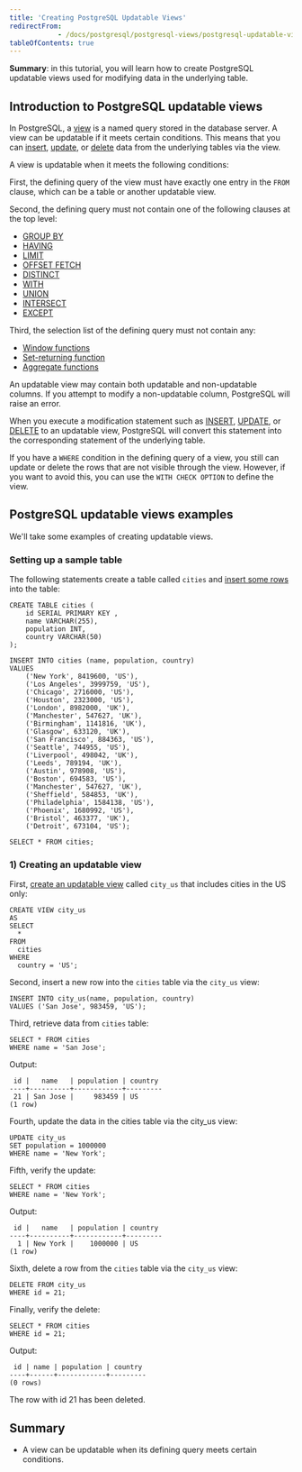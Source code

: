 ```yaml
---
title: 'Creating PostgreSQL Updatable Views'
redirectFrom: 
            - /docs/postgresql/postgresql-views/postgresql-updatable-views
tableOfContents: true
---
```


**Summary**: in this tutorial, you will learn how to create PostgreSQL updatable views used for modifying data in the underlying table.

## Introduction to PostgreSQL updatable views

In PostgreSQL, a [view](/docs/postgresql/postgresql-views) is a named query stored in the database server. A view can be updatable if it meets certain conditions. This means that you can [insert](/docs/postgresql/postgresql-insert), [update](/docs/postgresql/postgresql-tutorial/postgresql-update), or [delete](/docs/postgresql/postgresql-tutorial/postgresql-delete) data from the underlying tables via the view.

A view is updatable when it meets the following conditions:

First, the defining query of the view must have exactly one entry in the `FROM` clause, which can be a table or another updatable view.

Second, the defining query must not contain one of the following clauses at the top level:

- [GROUP BY](/docs/postgresql/postgresql-group-by)
- [HAVING](/docs/postgresql/postgresql-having)
- [LIMIT](/docs/postgresql/postgresql-limit)
- [OFFSET FETCH](/docs/postgresql/postgresql-fetch)
- [DISTINCT](/docs/postgresql/postgresql-select-distinct)
- [WITH](/docs/postgresql/postgresql-cte)
- [UNION](/docs/postgresql/postgresql-union)
- [INTERSECT](/docs/postgresql/postgresql-intersect)
- [EXCEPT](/docs/postgresql/postgresql-tutorial/postgresql-except)

Third, the selection list of the defining query must not contain any:

- [Window functions](/docs/postgresql/postgresql-window-function)
- [Set-returning function](/docs/postgresql/postgresql-plpgsql/plpgsql-function-returns-a-table)
- [Aggregate functions](/docs/postgresql/postgresql-aggregate-functions)

An updatable view may contain both updatable and non-updatable columns. If you attempt to modify a non-updatable column, PostgreSQL will raise an error.

When you execute a modification statement such as [INSERT](/docs/postgresql/postgresql-insert), [UPDATE](/docs/postgresql/postgresql-tutorial/postgresql-update), or [DELETE](/docs/postgresql/postgresql-tutorial/postgresql-delete) to an updatable view, PostgreSQL will convert this statement into the corresponding statement of the underlying table.

If you have a `WHERE` condition in the defining query of a view, you still can update or delete the rows that are not visible through the view. However, if you want to avoid this, you can use the `WITH CHECK OPTION` to define the view.

## PostgreSQL updatable views examples

We'll take some examples of creating updatable views.

### Setting up a sample table

The following statements create a table called `cities` and [insert some rows](/docs/postgresql/postgresql-insert-multiple-rows) into the table:

```
CREATE TABLE cities (
    id SERIAL PRIMARY KEY ,
    name VARCHAR(255),
    population INT,
    country VARCHAR(50)
);

INSERT INTO cities (name, population, country)
VALUES
    ('New York', 8419600, 'US'),
    ('Los Angeles', 3999759, 'US'),
    ('Chicago', 2716000, 'US'),
    ('Houston', 2323000, 'US'),
    ('London', 8982000, 'UK'),
    ('Manchester', 547627, 'UK'),
    ('Birmingham', 1141816, 'UK'),
    ('Glasgow', 633120, 'UK'),
    ('San Francisco', 884363, 'US'),
    ('Seattle', 744955, 'US'),
    ('Liverpool', 498042, 'UK'),
    ('Leeds', 789194, 'UK'),
    ('Austin', 978908, 'US'),
    ('Boston', 694583, 'US'),
    ('Manchester', 547627, 'UK'),
    ('Sheffield', 584853, 'UK'),
    ('Philadelphia', 1584138, 'US'),
    ('Phoenix', 1680992, 'US'),
    ('Bristol', 463377, 'UK'),
    ('Detroit', 673104, 'US');

SELECT * FROM cities;
```

### 1) Creating an updatable view

First, [create an updatable view](/docs/postgresql/postgresql-views/managing-postgresql-views) called `city_us` that includes cities in the US only:

```
CREATE VIEW city_us
AS
SELECT
  *
FROM
  cities
WHERE
  country = 'US';
```

Second, insert a new row into the `cities` table via the `city_us` view:

```
INSERT INTO city_us(name, population, country)
VALUES ('San Jose', 983459, 'US');
```

Third, retrieve data from `cities` table:

```
SELECT * FROM cities
WHERE name = 'San Jose';
```

Output:

```
 id |   name   | population | country
----+----------+------------+---------
 21 | San Jose |     983459 | US
(1 row)
```

Fourth, update the data in the cities table via the city_us view:

```
UPDATE city_us
SET population = 1000000
WHERE name = 'New York';
```

Fifth, verify the update:

```
SELECT * FROM cities
WHERE name = 'New York';
```

Output:

```
 id |   name   | population | country
----+----------+------------+---------
  1 | New York |    1000000 | US
(1 row)
```

Sixth, delete a row from the `cities` table via the `city_us` view:

```
DELETE FROM city_us
WHERE id = 21;
```

Finally, verify the delete:

```
SELECT * FROM cities
WHERE id = 21;
```

Output:

```
 id | name | population | country
----+------+------------+---------
(0 rows)
```

The row with id 21 has been deleted.

## Summary

- A view can be updatable when its defining query meets certain conditions.
